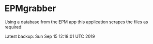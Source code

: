 # EPMgrabber
Using a database from the EPM app this application scrapes the files as required


Latest backup: Sun Sep 15 12:18:01 UTC 2019
